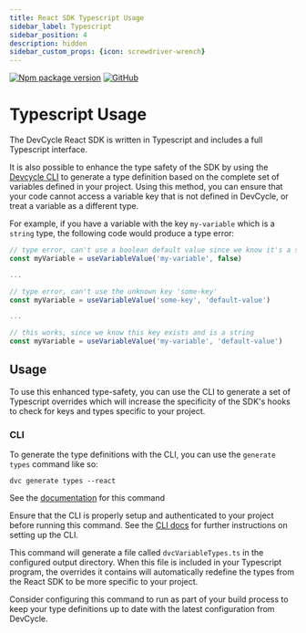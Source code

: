 ```yaml
---
title: React SDK Typescript Usage
sidebar_label: Typescript
sidebar_position: 4
description: hidden
sidebar_custom_props: {icon: screwdriver-wrench}
---
```

[![Npm package version](https://badgen.net/npm/v/@devcycle/devcycle-react-sdk)](https://www.npmjs.com/package/@devcycle/devcycle-react-sdk)
[![GitHub](https://img.shields.io/github/stars/devcyclehq/js-sdks.svg?style=social&label=Star&maxAge=2592000)](https://github.com/devcyclehq/js-sdks)


# Typescript Usage

The DevCycle React SDK is written in Typescript and includes a full Typescript interface.

It is also possible to enhance the type safety of the SDK by using the
[Devcycle CLI](https://docs.devcycle.com/tools-and-integrations/cli) to generate a type definition
based on the complete set of variables defined in your project. Using this method, you can ensure that your code
cannot access a variable key that is not defined in DevCycle, or treat a variable as a different type.

For example, if you have a variable with the key `my-variable` which is a `string` type, the following code would
produce a type error:

```typescript
// type error, can't use a boolean default value since we know it's a string
const myVariable = useVariableValue('my-variable', false)

...

// type error, can't use the unknown key 'some-key'
const myVariable = useVariableValue('some-key', 'default-value')

...

// this works, since we know this key exists and is a string
const myVariable = useVariableValue('my-variable', 'default-value')
```

## Usage

To use this enhanced type-safety, you can use the CLI to generate a set of Typescript overrides which will 
increase the specificity of the SDK's hooks to check for keys and types specific to your project.

### CLI
To generate the type definitions with the CLI, you can use the `generate types` command like so:

```shell
dvc generate types --react
```

See the [documentation](https://docs.devcycle.com/tools-and-integrations/cli#dvc-generate-types) for this command

Ensure that the CLI is properly setup and authenticated to your project before running this command. See the [CLI docs](https://docs.devcycle.com/tools-and-integrations/cli)
for further instructions on setting up the CLI.

This command will generate a file called `dvcVariableTypes.ts` in the configured output directory. When this file is 
included in your Typescript program, the overrides it contains will automatically redefine the types from the React SDK
to be more specific to your project.

Consider configuring this command to run as part of your build process to keep your type definitions up to date with
the latest configuration from DevCycle.


